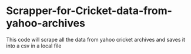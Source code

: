 # Scrapper-for-Cricket-data-from-yahoo-archives
This code will scrape all the data from yahoo cricket archives and saves it into a csv in a local file
